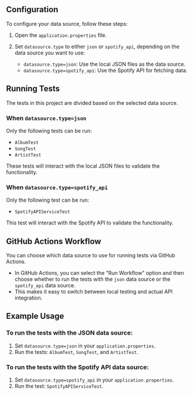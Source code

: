 ## Configuration

To configure your data source, follow these steps:

1. Open the `application.properties` file.
2. Set `datasource.type` to either `json` or `spotify_api`, depending on the data source you want to use:

    - `datasource.type=json`: Use the local JSON files as the data source.
    - `datasource.type=spotify_api`: Use the Spotify API for fetching data.

## Running Tests

The tests in this project are divided based on the selected data source.

### When `datasource.type=json`

Only the following tests can be run:

- `AlbumTest`
- `SongTest`
- `ArtistTest`

These tests will interact with the local JSON files to validate the functionality.

### When `datasource.type=spotify_api`

Only the following test can be run:

- `SpotifyAPIServiceTest`

This test will interact with the Spotify API to validate the functionality.

## GitHub Actions Workflow

You can choose which data source to use for running tests via GitHub Actions.

- In GitHub Actions, you can select the "Run Workflow" option and then choose whether to run the tests with the `json` data source or the `spotify_api` data source.
- This makes it easy to switch between local testing and actual API integration.

## Example Usage

### To run the tests with the JSON data source:

1. Set `datasource.type=json` in your `application.properties`.
2. Run the tests: `AlbumTest`, `SongTest`, and `ArtistTest`.

### To run the tests with the Spotify API data source:

1. Set `datasource.type=spotify_api` in your `application.properties`.
2. Run the test: `SpotifyAPIServiceTest`.
